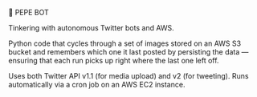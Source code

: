 🐸 PEPE BOT

Tinkering with autonomous Twitter bots and AWS.

Python code that cycles through a set of images stored on an AWS S3 bucket and remembers which one it last posted by persisting the data — ensuring that each run picks up right where the last one left off.

Uses both Twitter API v1.1 (for media upload) and v2 (for tweeting).
Runs automatically via a cron job on an AWS EC2 instance.
